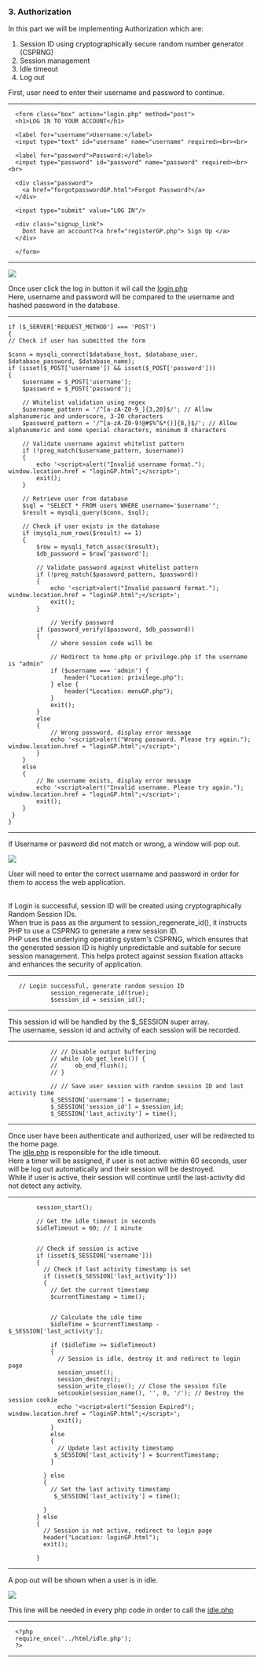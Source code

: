### 3. Authorization

In this part we will be implementing Authorization which are:
1. Session ID using cryptographically secure random number generator (CSPRNG)
2. Session management
3. Idle timeout
4. Log out

First, user need to enter their username and password to continue.

-----------------
      <form class="box" action="login.php" method="post">
      <h1>LOG IN TO YOUR ACCOUNT</h1>

      <label for="username">Username:</label>
      <input type="text" id="username" name="username" required><br><br>
      
      <label for="password">Password:</label>
      <input type="password" id="password" name="password" required><br><br>
      
      <div class="password">
        <a href="forgotpasswordGP.html">Forgot Password?</a>
      </div>
      
      <input type="submit" value="LOG IN"/>
      
      <div class="signup_link">
        Dont have an account?<a href="registerGP.php"> Sign Up </a>
      </div>

      </form>
---------------------

![](screenshot/loginpage.png)

Once user click the log in button it wil call the [login.php](html/login.php) <br>
Here, username and password will be compared to the username and hashed password in the database. <br>

---------------------
    if ($_SERVER['REQUEST_METHOD'] === 'POST') 
    {
    // Check if user has submitted the form

    $conn = mysqli_connect($database_host, $database_user, $database_password, $database_name);
    if (isset($_POST['username']) && isset($_POST['password'])) 
    {
        $username = $_POST['username'];
        $password = $_POST['password'];

        // Whitelist validation using regex
        $username_pattern = '/^[a-zA-Z0-9_]{3,20}$/'; // Allow alphanumeric and underscore, 3-20 characters
        $password_pattern = '/^[a-zA-Z0-9!@#$%^&*()]{8,}$/'; // Allow alphanumeric and some special characters, minimum 8 characters

        // Validate username against whitelist pattern
        if (!preg_match($username_pattern, $username)) 
        {
            echo '<script>alert("Invalid username format."); window.location.href = "loginGP.html";</script>';
            exit();
        }

        // Retrieve user from database
        $sql = "SELECT * FROM users WHERE username='$username'";
        $result = mysqli_query($conn, $sql);

        // Check if user exists in the database
        if (mysqli_num_rows($result) == 1) 
        {
            $row = mysqli_fetch_assoc($result);
            $db_password = $row['password'];

            // Validate password against whitelist pattern
            if (!preg_match($password_pattern, $password)) 
            {
                echo '<script>alert("Invalid password format."); window.location.href = "loginGP.html";</script>';
                exit();
            }

                // Verify password
            if (password_verify($password, $db_password)) 
            {
                // where session code will be
                
                // Redirect to home.php or privilege.php if the username is "admin"
                if ($username === 'admin') {
                    header("Location: privilege.php");
                } else {
                    header("Location: menuGP.php");
                }
                exit();
            } 
            else 
            {
                // Wrong password, display error message
                echo '<script>alert("Wrong password. Please try again."); window.location.href = "loginGP.html";</script>';
            }
        } 
        else 
        {
            // No username exists, display error message
            echo '<script>alert("Invalid username. Please try again."); window.location.href = "loginGP.html";</script>';
            exit();
        }
     }
    }
---------------------

If Username or pasword did not match or wrong, a window will pop out. <br>

![](screenshot/loginCannot.png)

User will need to enter the correct username and password in order for them to access the web application. <br><br>

If Login is successful, session ID will be created using cryptographically Random Session IDs.<br>
When true is pass as the argument to session_regenerate_id(), it instructs PHP to use a CSPRNG to generate a new session ID.<br>
PHP uses the underlying operating system's CSPRNG, which ensures that the generated session ID is highly unpredictable and suitable for secure session management. This helps protect against session fixation attacks and enhances the security of application.<br>

---------------------
       // Login successful, generate random session ID
                session_regenerate_id(true);
                $session_id = session_id();
---------------------

This session id will be handled by the $_SESSION super array. <br>
The username, session id and activity of each session will be recorded.

---------------------

                // // Disable output buffering
                // while (ob_get_level()) {
                //     ob_end_flush();
                // }

                // // Save user session with random session ID and last activity time
                $_SESSION['username'] = $username;
                $_SESSION['session_id'] = $session_id;
                $_SESSION['last_activity'] = time();
---------------------

Once user have been authenticate and authorized, user will be redirected to the home page. <br>
The [idle.php](html/idle.php) is responsible for the idle timeout. <br>
Here a timer will be assigned, if user is not active within 60 seconds, user will be log out automatically and their session will be destroyed. <br>
While if user is active, their session will continue until the last-activity did not detect any activity. <br>

---------------------
            session_start();
            
            // Get the idle timeout in seconds
            $idleTimeout = 60; // 1 minute
              
                
            // Check if session is active
            if (isset($_SESSION['username'])) 
            {
              // Check if last activity timestamp is set
              if (isset($_SESSION['last_activity'])) 
              {
                // Get the current timestamp
                $currentTimestamp = time();
              
            
                // Calculate the idle time
                $idleTime = $currentTimestamp - $_SESSION['last_activity'];
              
                if ($idleTime >= $idleTimeout) 
                {
                  // Session is idle, destroy it and redirect to login page
                  session_unset();
                  session_destroy();
                  session_write_close(); // Close the session file
                  setcookie(session_name(), '', 0, '/'); // Destroy the session cookie
                  echo '<script>alert("Session Expired"); window.location.href = "loginGP.html";</script>';
                  exit();       
                } 
                else 
                {
                  // Update last activity timestamp
                 $_SESSION['last_activity'] = $currentTimestamp;    
                }
                      
              } else 
              {
                // Set the last activity timestamp
                 $_SESSION['last_activity'] = time();
                      
              }
            } else       
            {
              // Session is not active, redirect to login page
              header("Location: loginGP.html");
              exit();
                    
            }
---------------------

A pop out will be shown when a user is in idle.

![](screenshot/sessionEx.png)

This line will be needed in every php code in order to call the [idle.php](html/idle.php)

---------------------

      <?php
      require_once('../html/idle.php');  
      ?>  

---------------------
